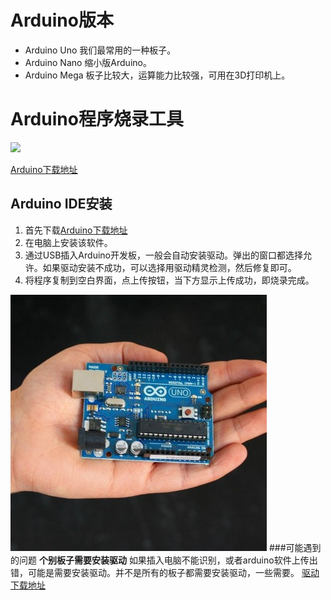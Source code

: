 # Arduino版本

* Arduino Uno 我们最常用的一种板子。
* Arduino Nano 缩小版Arduino。
* Arduino Mega 板子比较大，运算能力比较强，可用在3D打印机上。

# Arduino程序烧录工具
![](http://pic2.haibucuo.com/img/2016/04/QQ%E5%9B%BE%E7%89%8720160428183425.jpg)

[Arduino下载地址](http://www.chuang-ke.com/a/downloads/Arduino/2015/1205/211.html)


## Arduino IDE安装

1. 首先下载[Arduino下载地址](http://www.chuang-ke.com/a/downloads/Arduino/2015/1205/211.html)
2. 在电脑上安装该软件。
3. 通过USB插入Arduino开发板，一般会自动安装驱动。弹出的窗口都选择允许。如果驱动安装不成功，可以选择用驱动精灵检测，然后修复即可。
4. 将程序复制到空白界面，点上传按钮，当下方显示上传成功，即烧录完成。


![](1.jpg)
###可能遇到的问题
**个别板子需要安装驱动**
如果插入电脑不能识别，或者arduino软件上传出错，可能是需要安装驱动。并不是所有的板子都需要安装驱动，一些需要。
[驱动下载地址](http://www.chuang-ke.com/a/downloads/diannaoruanjian/2016/0302/245.html)





